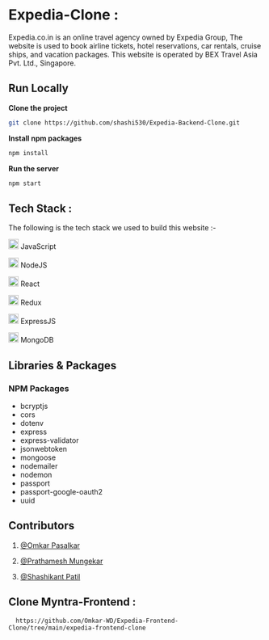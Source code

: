 # Expedia-Clone :
Expedia.co.in is an online travel agency owned by Expedia Group, The website is used to book airline tickets, hotel reservations, car rentals, cruise ships, and vacation packages. This website is operated by BEX Travel Asia Pvt. Ltd., Singapore.

<h2>Run Locally</h2>

**Clone the project**
```bash
git clone https://github.com/shashi530/Expedia-Backend-Clone.git
```  
  
**Install npm packages**
```bash
npm install
```  

**Run the server**
```bash
npm start
```  


## Tech Stack :
The following is the tech stack we used to build this website :-

<img src="https://cdn-icons-png.flaticon.com/512/1199/1199124.png" width=20/> JavaScript

<img src="https://cdn-icons-png.flaticon.com/512/919/919825.png" width=20/> NodeJS

<img src="https://cdn-icons-png.flaticon.com/512/1126/1126012.png" width=20/> React

<img src="https://cdn-icons-png.flaticon.com/512/1125/1125259.png" width=20/> Redux

<img src="https://w7.pngwing.com/pngs/925/447/png-transparent-express-js-node-js-javascript-mongodb-node-js-text-trademark-logo-thumbnail.png" width=20/> ExpressJS

<img src="https://imgs.search.brave.com/twNPzAinl9qO4U8URFZBWpC1Dhld-pFLviROBcxcH3E/rs:fit:561:225:1/g:ce/aHR0cHM6Ly90c2Ux/Lm1tLmJpbmcubmV0/L3RoP2lkPU9JUC44/VDRoZHZEY2lCSk4w/QWZiZnh5a193SGFH/USZwaWQ9QXBp" width=20/> MongoDB

## Libraries & Packages

### NPM Packages
- bcryptjs
- cors
- dotenv
- express
- express-validator
- jsonwebtoken
- mongoose
- nodemailer
- nodemon
- passport
- passport-google-oauth2
- uuid

## Contributors

1. [@Omkar Pasalkar](https://github.com/Omkar-WD)

2. [@Prathamesh Mungekar](https://github.com/prathamsm7)

3. [@Shashikant Patil](https://github.com/shashi530)


## Clone Myntra-Frontend : 
      https://github.com/Omkar-WD/Expedia-Frontend-Clone/tree/main/expedia-frontend-clone
